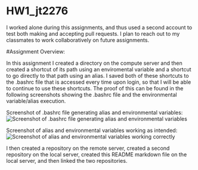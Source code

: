 # HW1_jt2276

I worked alone during this assignments, and thus used a second account to test both making and accepting pull requests. I plan to reach out to my classmates to work collaboratively on future assignments.

#Assignment Overview:

In this assignment I created a directory on the compute server and then created a shortcut of its path using an enviromental variable and a shortcut to go directly to that path using an alias. I saved both of these shortcuts to the .bashrc file that is accessed every time upon login, so that I will be able to continue to use these shortcuts. The proof of this can be found in the following screenshots showing the .bashrc file and the environmental variable/alias execution.

Screenshot of .bashrc file generating alias and environmental variables:
![Screenshot of .bashrc file generating alias and environmental variables](https://github.com/jontoy/PUI2016_jt2276/blob/master/HW1_jt2276/bashrc_SS.png)

Screenshot of alias and environmental variables working as intended:
![Screenshot of alias and environmental variables working correctly](https://github.com/jontoy/PUI2016_jt2276/blob/master/HW1_jt2276/enviro_var_test.png)

I then created a repository on the remote server, created a second repository on the local server, created this README markdown file on the local server, and then linked the two repositories.
